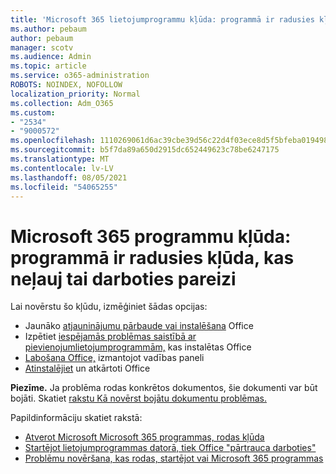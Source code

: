 ```yaml
---
title: 'Microsoft 365 lietojumprogrammu kļūda: programmā ir radusies kļūda, kas neļauj tai darboties pareizi'
ms.author: pebaum
author: pebaum
manager: scotv
ms.audience: Admin
ms.topic: article
ms.service: o365-administration
ROBOTS: NOINDEX, NOFOLLOW
localization_priority: Normal
ms.collection: Adm_O365
ms.custom:
- "2534"
- "9000572"
ms.openlocfilehash: 1110269061d6ac39cbe39d56c22d4f03ece8d5f5bfeba01949899bccc724bf45
ms.sourcegitcommit: b5f7da89a650d2915dc652449623c78be6247175
ms.translationtype: MT
ms.contentlocale: lv-LV
ms.lasthandoff: 08/05/2021
ms.locfileid: "54065255"
---
```

# <a name="microsoft-365-apps-error-app-has-run-into-an-error-that-is-preventing-it-from-working-correctly"></a>Microsoft 365 programmu kļūda: programmā ir radusies kļūda, kas neļauj tai darboties pareizi

Lai novērstu šo kļūdu, izmēģiniet šādas opcijas:

- Jaunāko [atjauninājumu pārbaude vai instalēšana](https://support.office.com/article/update-office-and-your-computer-with-microsoft-update-2ab296f3-7f03-43a2-8e50-46de917611c5) Office
- Izpētiet [iespējamās problēmas saistībā ar pievienojumlietojumprogrammām,](https://support.office.com/article/powerpoint-isn-t-responding-hangs-or-freezes-652ede6e-e3d2-449a-a07f-8c800dfb948d?ocmsassetID=HA104114659&CorrelationId=98329f6f-f51f-4f44-a876-4142c3583312#bkmk_addins) kas instalētas Office
- [Labošana Office,](https://support.office.com/article/repair-an-office-application-7821d4b6-7c1d-4205-aa0e-a6b40c5bb88b) izmantojot vadības paneli
- [Atinstalējiet](https://support.office.com/article/uninstall-office-from-a-pc-9dd49b83-264a-477a-8fcc-2fdf5dbf61d8) un atkārtoti Office

**Piezīme.** Ja problēma rodas konkrētos dokumentos, šie dokumenti var būt bojāti. Skatiet [rakstu Kā novērst bojātu dokumentu problēmas.](https://docs.microsoft.com/office/troubleshoot/word/damaged-documents-in-word)

Papildinformāciju skatiet rakstā: 

- [Atverot Microsoft Microsoft 365 programmas, rodas kļūda](https://support.office.com/article/error-when-opening-microsoft-office-apps-b84b6a63-4b8c-46ec-ae9a-ad91d6160d72)
- [Startējot lietojumprogrammas datorā, tiek Office "pārtrauca darboties"](https://support.office.com/article/i-get-a-stopped-working-error-when-i-start-office-applications-on-my-pc-52bd7985-4e99-4a35-84c8-2d9b8301a2fa)
- [Problēmu novēršana, kas rodas, startējot vai Microsoft 365 programmas](https://docs.microsoft.com/office/troubleshoot/word/issues-when-start-or-use-word)